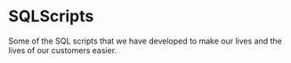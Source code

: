 SQLScripts
==========

Some of the SQL scripts that we have developed to make our lives and the lives of our customers easier.
